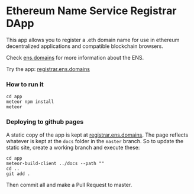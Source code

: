 # Ethereum Name Service Registrar DApp

This app allows you to register a .eth domain name for use in ethereum decentralized applications and compatible blockchain browsers.

Check [ens.domains](http://ens.domains/) for more information about the ENS.

Try the app: [registrar.ens.domains](http://registrar.ens.domains/)

### How to run it

    cd app
    meteor npm install
    meteor


### Deploying to github pages

A static copy of the app is kept at [registrar.ens.domains](http://registrar.ens.domains/). The page reflects whatever is kept at the `docs` folder in the `master` branch. So to update the static site, create a working branch and execute these:

```
cd app
meteor-build-client ../docs --path ""
cd ..
git add .
```

Then commit all and make a Pull Request to master.
